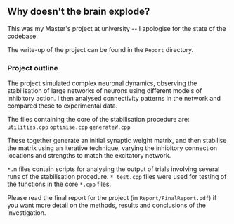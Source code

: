 
## Why doesn't the brain explode?

This was my Master's project at university -- I apologise for the state of the codebase.

The write-up of the project can be found in the `Report` directory.

### Project outline

The project simulated complex neuronal dynamics, observing the stabilisation of large networks 
of neurons using different models of inhibitory action. I then analysed connectivity patterns
in the network and compared these to experimental data.

The files containing the core of the stabilisation procedure are:
`utilities.cpp`
`optimise.cpp`
`generateW.cpp`

These together generate an initial synaptic weight matrix, and then stabilise the matrix using an iterative technique,
varying the inhibitory connection locations and strengths to match the excitatory network. 

`*.m` files contain scripts for analysing the output of trials involving several runs of the stabilisation procedure. 
`*_test.cpp` files were used for testing of the functions in the core `*.cpp` files.

Please read the final report for the project (in `Report/FinalReport.pdf`) if you want more detail on the 
methods, results and conclusions of the investigation.
